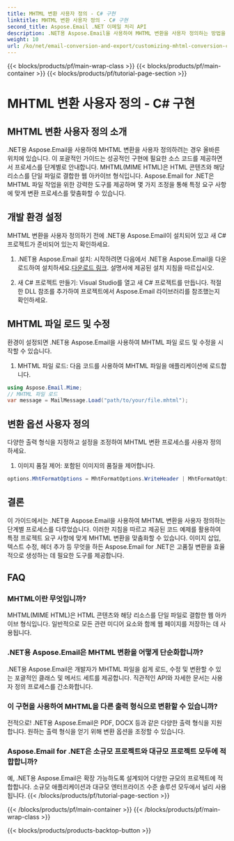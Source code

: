 ```yaml
---
title: MHTML 변환 사용자 정의 - C# 구현
linktitle: MHTML 변환 사용자 정의 - C# 구현
second_title: Aspose.Email .NET 이메일 처리 API
description: .NET용 Aspose.Email을 사용하여 MHTML 변환을 사용자 정의하는 방법을 알아보세요. C# 소스 코드를 사용한 단계별 가이드입니다.
weight: 10
url: /ko/net/email-conversion-and-export/customizing-mhtml-conversion-csharp-implementation/
---
```


{{< blocks/products/pf/main-wrap-class >}}
{{< blocks/products/pf/main-container >}}
{{< blocks/products/pf/tutorial-page-section >}}

# MHTML 변환 사용자 정의 - C# 구현


## MHTML 변환 사용자 정의 소개

.NET용 Aspose.Email을 사용하여 MHTML 변환을 사용자 정의하려는 경우 올바른 위치에 있습니다. 이 포괄적인 가이드는 성공적인 구현에 필요한 소스 코드를 제공하면서 프로세스를 단계별로 안내합니다. MHTML(MIME HTML)은 HTML 콘텐츠와 해당 리소스를 단일 파일로 결합한 웹 아카이브 형식입니다. Aspose.Email for .NET은 MHTML 파일 작업을 위한 강력한 도구를 제공하며 몇 가지 조정을 통해 특정 요구 사항에 맞게 변환 프로세스를 맞춤화할 수 있습니다.

## 개발 환경 설정

MHTML 변환을 사용자 정의하기 전에 .NET용 Aspose.Email이 설치되어 있고 새 C# 프로젝트가 준비되어 있는지 확인하세요.

1. .NET용 Aspose.Email 설치:
시작하려면 다음에서 .NET용 Aspose.Email을 다운로드하여 설치하세요.[다운로드 링크](https://releases.aspose.com/email/net). 설명서에 제공된 설치 지침을 따르십시오.

2. 새 C# 프로젝트 만들기:
Visual Studio를 열고 새 C# 프로젝트를 만듭니다. 적절한 DLL 참조를 추가하여 프로젝트에서 Aspose.Email 라이브러리를 참조했는지 확인하세요.

## MHTML 파일 로드 및 수정

환경이 설정되면 .NET용 Aspose.Email을 사용하여 MHTML 파일 로드 및 수정을 시작할 수 있습니다.

1. MHTML 파일 로드:
다음 코드를 사용하여 MHTML 파일을 애플리케이션에 로드합니다.

```csharp
using Aspose.Email.Mime;
// MHTML 파일 로드
var message = MailMessage.Load("path/to/your/file.mhtml");
```

## 변환 옵션 사용자 정의

다양한 출력 형식을 지정하고 설정을 조정하여 MHTML 변환 프로세스를 사용자 정의하세요.

1. 이미지 품질 제어:
포함된 이미지의 품질을 제어합니다.

```csharp
options.MhtFormatOptions = MhtFormatOptions.WriteHeader | MhtFormatOptions.HideExtraPrintHeader;
```

## 결론

이 가이드에서는 .NET용 Aspose.Email을 사용하여 MHTML 변환을 사용자 정의하는 단계별 프로세스를 다루었습니다. 이러한 지침을 따르고 제공된 코드 예제를 활용하여 특정 프로젝트 요구 사항에 맞게 MHTML 변환을 맞춤화할 수 있습니다. 이미지 삽입, 텍스트 수정, 헤더 추가 등 무엇을 하든 Aspose.Email for .NET은 고품질 변환을 효율적으로 생성하는 데 필요한 도구를 제공합니다.

## FAQ

### MHTML이란 무엇입니까?

MHTML(MIME HTML)은 HTML 콘텐츠와 해당 리소스를 단일 파일로 결합한 웹 아카이브 형식입니다. 일반적으로 모든 관련 미디어 요소와 함께 웹 페이지를 저장하는 데 사용됩니다.

### .NET용 Aspose.Email은 MHTML 변환을 어떻게 단순화합니까?

.NET용 Aspose.Email은 개발자가 MHTML 파일을 쉽게 로드, 수정 및 변환할 수 있는 포괄적인 클래스 및 메서드 세트를 제공합니다. 직관적인 API와 자세한 문서는 사용자 정의 프로세스를 간소화합니다.

### 이 구현을 사용하여 MHTML을 다른 출력 형식으로 변환할 수 있습니까?

전적으로! .NET용 Aspose.Email은 PDF, DOCX 등과 같은 다양한 출력 형식을 지원합니다. 원하는 출력 형식을 얻기 위해 변환 옵션을 조정할 수 있습니다.

### Aspose.Email for .NET은 소규모 프로젝트와 대규모 프로젝트 모두에 적합합니까?

예, .NET용 Aspose.Email은 확장 가능하도록 설계되어 다양한 규모의 프로젝트에 적합합니다. 소규모 애플리케이션과 대규모 엔터프라이즈 수준 솔루션 모두에서 널리 사용됩니다.
{{< /blocks/products/pf/tutorial-page-section >}}

{{< /blocks/products/pf/main-container >}}
{{< /blocks/products/pf/main-wrap-class >}}

{{< blocks/products/products-backtop-button >}}
